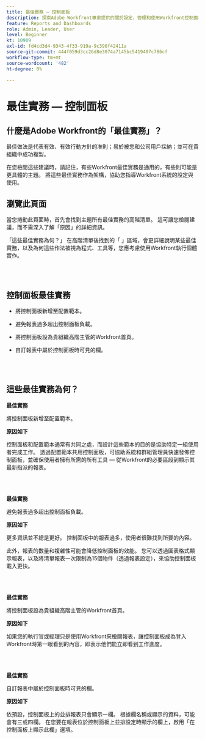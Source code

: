 ```yaml
---
title: 最佳實務 — 控制面板
description: 探索Adobe Workfront專家提供的關於設定、管理和使用Workfront控制面板的最佳實務建議。
feature: Reports and Dashboards
role: Admin, Leader, User
level: Beginner
kt: 10909
exl-id: fd4cd3d4-9343-4f33-919a-9c390f42411a
source-git-commit: 444f059d3cc26d8e3074a7145bc5419407c786cf
workflow-type: tm+mt
source-wordcount: '482'
ht-degree: 0%

---
```


# 最佳實務 — 控制面板

## 什麼是Adobe Workfront的「最佳實務」？

最佳做法是代表有效、有效行動方針的准則；易於被您和公司用戶採納；並可在貴組織中成功複製。

在您檢閱這些建議時，請記住，有些Workfront最佳實務是通用的，有些則可能是更具體的主題。 將這些最佳實務作為架構，協助您指導Workfront系統的設定與使用。

## 瀏覽此頁面

當您捲動此頁面時，首先會找到主題所有最佳實務的高階清單。 這可讓您檢閱建議，而不需深入了解「原因」的詳細資訊。

「這些最佳實務為何？」 在高階清單後找到的「 」區域，會更詳細說明某些最佳實務，以及為何這些作法被視為程式、工具等，您應考慮使用Workfront執行個體實作。

</br>
</br>

## 控制面板最佳實務

* 將控制面板新增至配置範本。

* 避免報表過多超出控制面板負載。

* 將控制面板設為貴組織高階主管的Workfront首頁。

* 自訂報表中屬於控制面板時可見的欄。


</br>
</br>


## 這些最佳實務為何？

**最佳實務**

將控制面板新增至配置範本。

**原因如下**

控制面板和配置範本通常有共同之處，而設計這些範本的目的是協助特定一組使用者完成工作。 透過配置範本共用控制面板，可協助系統和群組管理員快速發佈控制面板，並確保使用者擁有所需的所有工具 — 從Workfront的必要區段到顯示其最新指派的報表。

</br>
</br>

**最佳實務**

避免報表過多超出控制面板負載。

**原因如下**

更多資訊並不總是更好。 控制面板中的報表過多，使用者很難找到所要的內容。

此外，報表的數量和複雜性可能會降低控制面板的效能。 您可以透過圖表格式顯示報表，以及將清單報表一次限制為15個物件（透過報表設定），來協助控制面板載入更快。

</br>
</br>

**最佳實務**

將控制面板設為貴組織高階主管的Workfront首頁。

**原因如下**

如果您的執行官或經理只是使用Workfront來檢閱報表，讓控制面板成為登入Workfront時第一眼看到的內容，即表示他們能立即看到工作進度。

</br>
</br>

**最佳實務**

自訂報表中屬於控制面板時可見的欄。

**原因如下**

依預設，控制面板上的並排報表只會顯示一欄。 根據欄名稱或顯示的資料，可能會有三或四欄。 在您要在報表位於控制面板上並排設定時顯示的欄上，啟用「在控制面板上顯示此欄」選項。
